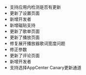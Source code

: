 * 支持应用内检测是否有更新
* 更新了设置页面
* 新增开发者
* 新增磁贴支持
* 更新了歌单页面
* 更新了播放页面
* 修复展开播放器歌词宽度问题
* 修正参数
* 更新了评论页面
* 新增开发者
* 支持选择AppCenter Canary更新通道